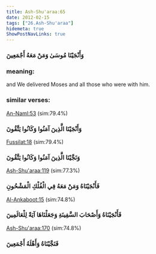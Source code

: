 ```yaml
---
title: Ash-Shu'araa:65
date: 2012-02-15
tags: ["26.Ash-Shu'araa"]
hidemeta: true 
ShowPostNavLinks: true 
---
```

### وَأَنْجَيْنَا مُوسَىٰ وَمَنْ مَعَهُ أَجْمَعِينَ
### meaning: 
and We delivered Moses and all those who were with him.
### similar verses: 

[An-Naml:53](/27/53) (sim:79.4%)

### وَأَنْجَيْنَا الَّذِينَ آمَنُوا وَكَانُوا يَتَّقُونَ

[Fussilat:18](/41/18) (sim:79.4%)

### وَنَجَّيْنَا الَّذِينَ آمَنُوا وَكَانُوا يَتَّقُونَ

[Ash-Shu'araa:119](/26/119) (sim:77.3%)

### فَأَنْجَيْنَاهُ وَمَنْ مَعَهُ فِي الْفُلْكِ الْمَشْحُونِ

[Al-Ankaboot:15](/29/15) (sim:74.8%)

### فَأَنْجَيْنَاهُ وَأَصْحَابَ السَّفِينَةِ وَجَعَلْنَاهَا آيَةً لِلْعَالَمِينَ

[Ash-Shu'araa:170](/26/170) (sim:74.8%)

### فَنَجَّيْنَاهُ وَأَهْلَهُ أَجْمَعِينَ
